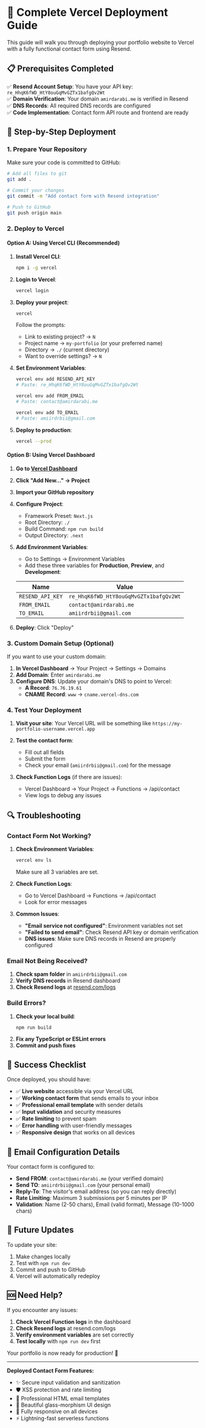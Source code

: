 # 🚀 Complete Vercel Deployment Guide

This guide will walk you through deploying your portfolio website to Vercel with a fully functional contact form using Resend.

## 📋 Prerequisites Completed

✅ **Resend Account Setup**: You have your API key: `re_HhqK6fWD_HtY8ouGqMvGZTx1bafgQv2Wt`  
✅ **Domain Verification**: Your domain `amirdarabi.me` is verified in Resend  
✅ **DNS Records**: All required DNS records are configured  
✅ **Code Implementation**: Contact form API route and frontend are ready  

## 🔧 Step-by-Step Deployment

### 1. Prepare Your Repository

Make sure your code is committed to GitHub:

```bash
# Add all files to git
git add .

# Commit your changes
git commit -m "Add contact form with Resend integration"

# Push to GitHub
git push origin main
```

### 2. Deploy to Vercel

#### Option A: Using Vercel CLI (Recommended)

1. **Install Vercel CLI**:
   ```bash
   npm i -g vercel
   ```

2. **Login to Vercel**:
   ```bash
   vercel login
   ```

3. **Deploy your project**:
   ```bash
   vercel
   ```
   
   Follow the prompts:
   - Link to existing project? → `N`
   - Project name → `my-portfolio` (or your preferred name)
   - Directory → `./` (current directory)
   - Want to override settings? → `N`

4. **Set Environment Variables**:
   ```bash
   vercel env add RESEND_API_KEY
   # Paste: re_HhqK6fWD_HtY8ouGqMvGZTx1bafgQv2Wt
   
   vercel env add FROM_EMAIL
   # Paste: contact@amirdarabi.me
   
   vercel env add TO_EMAIL
   # Paste: amiirdrbii@gmail.com
   ```

5. **Deploy to production**:
   ```bash
   vercel --prod
   ```

#### Option B: Using Vercel Dashboard

1. **Go to [Vercel Dashboard](https://vercel.com/dashboard)**

2. **Click "Add New..." → Project**

3. **Import your GitHub repository**

4. **Configure Project**:
   - Framework Preset: `Next.js`
   - Root Directory: `./`
   - Build Command: `npm run build`
   - Output Directory: `.next`

5. **Add Environment Variables**:
   - Go to Settings → Environment Variables
   - Add these three variables for **Production**, **Preview**, and **Development**:
   
   | Name | Value |
   |------|-------|
   | `RESEND_API_KEY` | `re_HhqK6fWD_HtY8ouGqMvGZTx1bafgQv2Wt` |
   | `FROM_EMAIL` | `contact@amirdarabi.me` |
   | `TO_EMAIL` | `amiirdrbii@gmail.com` |

6. **Deploy**: Click "Deploy"

### 3. Custom Domain Setup (Optional)

If you want to use your custom domain:

1. **In Vercel Dashboard** → Your Project → Settings → Domains
2. **Add Domain**: Enter `amirdarabi.me`
3. **Configure DNS**: Update your domain's DNS to point to Vercel:
   - **A Record**: `76.76.19.61`
   - **CNAME Record**: `www` → `cname.vercel-dns.com`

### 4. Test Your Deployment

1. **Visit your site**: Your Vercel URL will be something like `https://my-portfolio-username.vercel.app`

2. **Test the contact form**:
   - Fill out all fields
   - Submit the form
   - Check your email (`amiirdrbii@gmail.com`) for the message

3. **Check Function Logs** (if there are issues):
   - Vercel Dashboard → Your Project → Functions → /api/contact
   - View logs to debug any issues

## 🔍 Troubleshooting

### Contact Form Not Working?

1. **Check Environment Variables**:
   ```bash
   vercel env ls
   ```
   Make sure all 3 variables are set.

2. **Check Function Logs**:
   - Go to Vercel Dashboard → Functions → /api/contact
   - Look for error messages

3. **Common Issues**:
   - **"Email service not configured"**: Environment variables not set
   - **"Failed to send email"**: Check Resend API key or domain verification
   - **DNS issues**: Make sure DNS records in Resend are properly configured

### Email Not Being Received?

1. **Check spam folder** in `amiirdrbii@gmail.com`
2. **Verify DNS records** in Resend dashboard
3. **Check Resend logs** at [resend.com/logs](https://resend.com/logs)

### Build Errors?

1. **Check your local build**:
   ```bash
   npm run build
   ```
2. **Fix any TypeScript or ESLint errors**
3. **Commit and push fixes**

## 🎉 Success Checklist

Once deployed, you should have:

- ✅ **Live website** accessible via your Vercel URL
- ✅ **Working contact form** that sends emails to your inbox
- ✅ **Professional email template** with sender details
- ✅ **Input validation** and security measures
- ✅ **Rate limiting** to prevent spam
- ✅ **Error handling** with user-friendly messages
- ✅ **Responsive design** that works on all devices

## 📧 Email Configuration Details

Your contact form is configured to:

- **Send FROM**: `contact@amirdarabi.me` (your verified domain)
- **Send TO**: `amiirdrbii@gmail.com` (your personal email)
- **Reply-To**: The visitor's email address (so you can reply directly)
- **Rate Limiting**: Maximum 3 submissions per 5 minutes per IP
- **Validation**: Name (2-50 chars), Email (valid format), Message (10-1000 chars)

## 🔄 Future Updates

To update your site:

1. Make changes locally
2. Test with `npm run dev`
3. Commit and push to GitHub
4. Vercel will automatically redeploy

## 🆘 Need Help?

If you encounter any issues:

1. **Check Vercel Function logs** in the dashboard
2. **Check Resend logs** at resend.com/logs
3. **Verify environment variables** are set correctly
4. **Test locally** with `npm run dev` first

Your portfolio is now ready for production! 🚀

---

**Deployed Contact Form Features:**
- ✨ Secure input validation and sanitization
- 🛡️ XSS protection and rate limiting
- 📧 Professional HTML email templates
- 🎨 Beautiful glass-morphism UI design
- 📱 Fully responsive on all devices
- ⚡ Lightning-fast serverless functions
